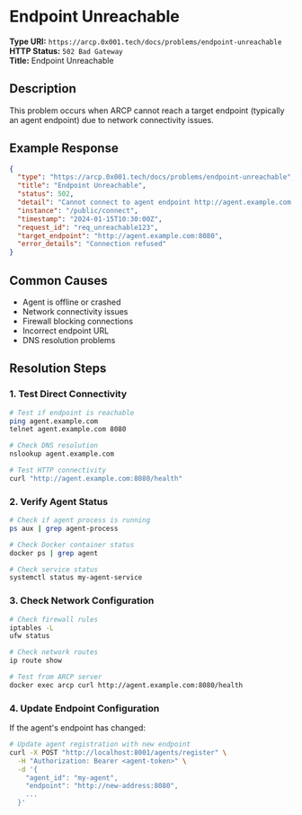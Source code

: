 # Endpoint Unreachable

**Type URI:** `https://arcp.0x001.tech/docs/problems/endpoint-unreachable`  
**HTTP Status:** `502 Bad Gateway`  
**Title:** Endpoint Unreachable

## Description

This problem occurs when ARCP cannot reach a target endpoint (typically an agent endpoint) due to network connectivity issues.

## Example Response

```json
{
  "type": "https://arcp.0x001.tech/docs/problems/endpoint-unreachable",
  "title": "Endpoint Unreachable",
  "status": 502,
  "detail": "Cannot connect to agent endpoint http://agent.example.com:8080",
  "instance": "/public/connect",
  "timestamp": "2024-01-15T10:30:00Z",
  "request_id": "req_unreachable123",
  "target_endpoint": "http://agent.example.com:8080",
  "error_details": "Connection refused"
}
```

## Common Causes

- Agent is offline or crashed
- Network connectivity issues
- Firewall blocking connections
- Incorrect endpoint URL
- DNS resolution problems

## Resolution Steps

### 1. Test Direct Connectivity
```bash
# Test if endpoint is reachable
ping agent.example.com
telnet agent.example.com 8080

# Check DNS resolution
nslookup agent.example.com

# Test HTTP connectivity
curl "http://agent.example.com:8080/health"
```

### 2. Verify Agent Status
```bash
# Check if agent process is running
ps aux | grep agent-process

# Check Docker container status
docker ps | grep agent

# Check service status
systemctl status my-agent-service
```

### 3. Check Network Configuration
```bash
# Check firewall rules
iptables -L
ufw status

# Check network routes
ip route show

# Test from ARCP server
docker exec arcp curl http://agent.example.com:8080/health
```

### 4. Update Endpoint Configuration
If the agent's endpoint has changed:

```bash
# Update agent registration with new endpoint
curl -X POST "http://localhost:8001/agents/register" \
  -H "Authorization: Bearer <agent-token>" \
  -d '{
    "agent_id": "my-agent",
    "endpoint": "http://new-address:8080",
    ...
  }'
```